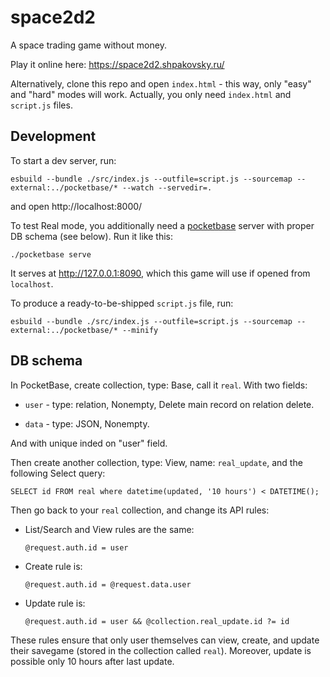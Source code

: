 space2d2
========

A space trading game without money.

Play it online here: <https://space2d2.shpakovsky.ru/>

Alternatively, clone this repo and open `index.html` -
this way, only "easy" and "hard" modes will work.
Actually, you only need `index.html` and `script.js` files.

Development
-----------

To start a dev server, run:

    esbuild --bundle ./src/index.js --outfile=script.js --sourcemap --external:../pocketbase/* --watch --servedir=.

and open http://localhost:8000/

To test Real mode, you additionally need a [pocketbase][pb] server with proper DB schema (see below). Run it like this:

    ./pocketbase serve

It serves at http://127.0.0.1:8090, which this game will use if opened from `localhost`.

To produce a ready-to-be-shipped `script.js` file, run:

    esbuild --bundle ./src/index.js --outfile=script.js --sourcemap --external:../pocketbase/* --minify

[pb]: https://pocketbase.io/

DB schema
---------

In PocketBase, create collection, type: Base, call it `real`. With two fields:

* `user` - type: relation, Nonempty, Delete main record on relation delete.

* `data` - type: JSON, Nonempty.

And with unique inded on "user" field.

Then create another collection, type: View, name: `real_update`, and the following Select query:

    SELECT id FROM real where datetime(updated, '10 hours') < DATETIME();

Then go back to your `real` collection, and change its API rules:

* List/Search and View rules are the same:

      @request.auth.id = user

* Create rule is:

      @request.auth.id = @request.data.user

* Update rule is:

      @request.auth.id = user && @collection.real_update.id ?= id

These rules ensure that only user themselves can view, create, and update their savegame (stored in the collection called `real`).
Moreover, update is possible only 10 hours after last update.